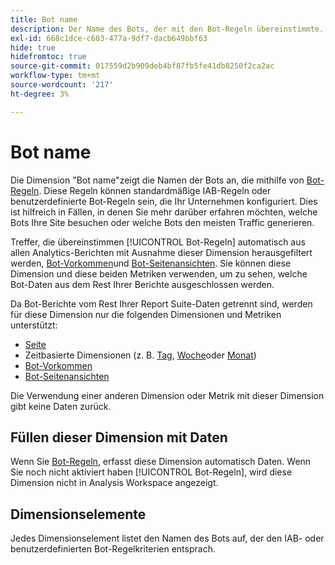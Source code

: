 ```yaml
---
title: Bot name
description: Der Name des Bots, der mit den Bot-Regeln übereinstimmte.
exl-id: 668c1dce-c603-477a-9df7-dacb649bbf63
hide: true
hidefromtoc: true
source-git-commit: 017559d2b909deb4bf87fb5fe41db8250f2ca2ac
workflow-type: tm+mt
source-wordcount: '217'
ht-degree: 3%

---
```


# Bot name

Die Dimension &quot;Bot name&quot;zeigt die Namen der Bots an, die mithilfe von [Bot-Regeln](/help/admin/admin/c-manage-report-suites/c-edit-report-suites/general/bot-removal/bot-rules.md). Diese Regeln können standardmäßige IAB-Regeln oder benutzerdefinierte Bot-Regeln sein, die Ihr Unternehmen konfiguriert. Dies ist hilfreich in Fällen, in denen Sie mehr darüber erfahren möchten, welche Bots Ihre Site besuchen oder welche Bots den meisten Traffic generieren.

Treffer, die übereinstimmen [!UICONTROL Bot-Regeln] automatisch aus allen Analytics-Berichten mit Ausnahme dieser Dimension herausgefiltert werden, [Bot-Vorkommen](../metrics/bot-occurrences.md)und [Bot-Seitenansichten](../metrics/bot-page-views.md). Sie können diese Dimension und diese beiden Metriken verwenden, um zu sehen, welche Bot-Daten aus dem Rest Ihrer Berichte ausgeschlossen werden.

Da Bot-Berichte vom Rest Ihrer Report Suite-Daten getrennt sind, werden für diese Dimension nur die folgenden Dimensionen und Metriken unterstützt:

* [Seite](page.md)
* Zeitbasierte Dimensionen (z. B. [Tag](day.md), [Woche](week.md)oder [Monat](month.md))
* [Bot-Vorkommen](../metrics/bot-occurrences.md)
* [Bot-Seitenansichten](../metrics/bot-page-views.md)

Die Verwendung einer anderen Dimension oder Metrik mit dieser Dimension gibt keine Daten zurück.

## Füllen dieser Dimension mit Daten

Wenn Sie [Bot-Regeln](/help/admin/admin/c-manage-report-suites/c-edit-report-suites/general/bot-removal/bot-rules.md), erfasst diese Dimension automatisch Daten. Wenn Sie noch nicht aktiviert haben [!UICONTROL Bot-Regeln], wird diese Dimension nicht in Analysis Workspace angezeigt.

## Dimensionselemente

Jedes Dimensionselement listet den Namen des Bots auf, der den IAB- oder benutzerdefinierten Bot-Regelkriterien entsprach.
